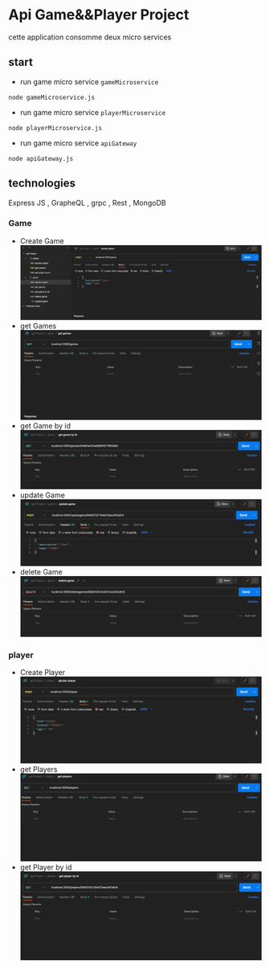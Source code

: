 # Api Game&&Player Project
cette application consomme deux micro services
## start
- run game micro service `gameMicroservice`
```shell
node gameMicroservice.js
```
- run game micro service `playerMicroservice`
```shell
node playerMicroservice.js
```
- run game micro service `apiGateway`
```shell
node apiGateway.js
```
## technologies
 Express JS , GrapheQL , grpc , Rest , MongoDB 
### Game 
- Create Game
![image](./assets/Game/Ajout.PNG)
- get Games
![image](./assets/Game/Get.PNG)
- get Game by id  
![image](./assets/Game/Getid.PNG)
- update Game 
![image](./assets/Game/Update.PNG)
- delete Game 
![image](./assets/Game/Delete.PNG)
### player 
- Create Player
![image](./assets/Player/Ajout.PNG)
- get Players
![image](./assets/Player/Get.PNG)
- get Player by id  
![image](./assets/Player/Getid.PNG)